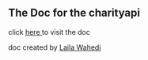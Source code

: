 The Doc for the charityapi
------------

click <a href="http://yusufameri.github.io/charityapidoc/">here </a> to visit the doc

doc created by [Laila Wahedi](https://github.com/lwahedi)
